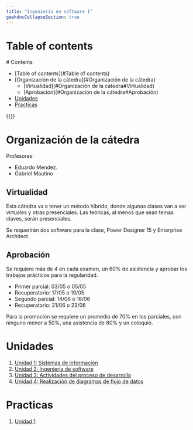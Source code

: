 ```yaml
---
title: "Ingeniería en software I"
geekdocCollapseSection: true
---
```


# Table of contents
<div class='hidden'>
# Contents

- [Table of contents](#Table of contents)
- [Organización de la cátedra](#Organización de la cátedra)
  - [Virtualidad](#Organización de la cátedra#Virtualidad)
  - [Aprobación](#Organización de la cátedra#Aprobación)
- [Unidades](#Unidades)
- [Practicas](#Practicas)

</div>
{{<toc>}}

# Organización de la cátedra

Profesores:

- Eduardo Mendez.
- Gabriel Mautino

## Virtualidad

Esta cátedra va a tener un método híbrido, donde algunas clases van a ser
virtuales y otras presenciales. Las teóricas, al menos que sean temas claves,
serán presenciales.

Se requerirán dos software para la clase, Power Designer 15 y Enterprise
Architect.

## Aprobación

Se requiere más de 4 en cada examen, un 60% de asistencia y aprobar los
trabajos prácticos para la regularidad.

- Primer parcial: 03/05 o 05/05
- Recuperatorio: 17/05 o 19/05
- Segundo parcial: 14/06 o 16/06
- Recuperatorio: 21/06 o 23/06

Para la promoción se requiere un promedio de 70% en los parciales, con ninguno
menor a 50%, una asistencia de 80% y un coloquio.

# Unidades

1. [Unidad 1: Sistemas de información](unidad-1)
2. [Unidad 2: Ingeniería de software](unidad-2)
3. [Unidad 3: Actividades del proceso de desarrollo](unidad-3)
4. [Unidad 4: Realización de diagramas de flujo de datos](unidad-3)

# Practicas

1. [Unidad 1](practica-1)
